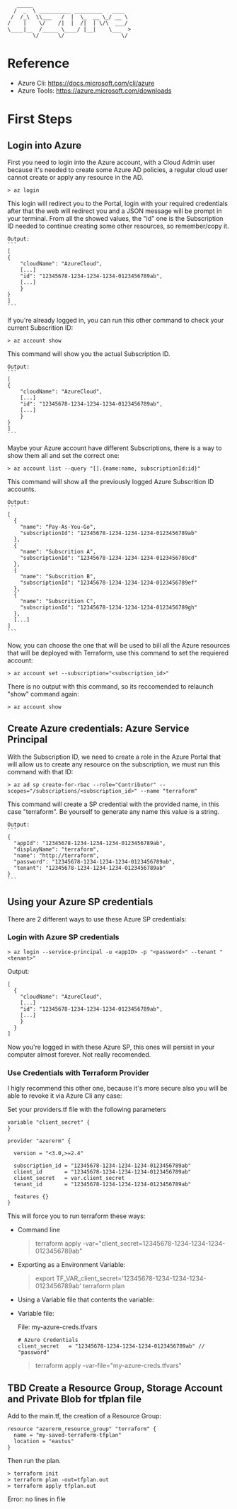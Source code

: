 ```
   _____                               
  /  _  \ __________ _________   ____  
 /  /_\  \\___   /  |  \_  __ \_/ __ \ 
/    |    \/    /|  |  /|  | \/\  ___/ 
\____|__  /_____ \____/ |__|    \___  >
        \/      \/                  \/ 
```
# Reference

- Azure Cli: https://docs.microsoft.com/cli/azure
- Azure Tools: https://azure.microsoft.com/downloads

# First Steps

## Login into Azure

First you need to login into the Azure account, with a Cloud Admin user because it's needed to create some Azure AD policies, a regular cloud user cannot create or apply any resource in the AD.

    > az login

This login will redirect you to the Portal, login with your required credentials after that the web will redirect you and a JSON message will be prompt in your terminal. From all the showed values, the "id" one is the Subscription ID needed to continue creating some other resources, so remember/copy it.

    Output:
    ```
    [
    {
        "cloudName": "AzureCloud",
        [...]
        "id": "12345678-1234-1234-1234-0123456789ab",
        [...]
        }
    }
    ]
    ```
If you're already logged in, you can run this other command to check your current Subscrition ID:

    > az account show

This command will show you the actual Subscription ID.

    Output:
    ```
    [
    {
        "cloudName": "AzureCloud",
        [...]
        "id": "12345678-1234-1234-1234-0123456789ab",
        [...]
        }
    }
    ]
    ```

Maybe your Azure account have different Subscriptions, there is a way to show them all and set the correct one:

    > az account list --query "[].{name:name, subscriptionId:id}"

This command will show all the previously logged Azure Subscrition ID accounts.

    Output:
    ```
    [
      {
        "name": "Pay-As-You-Go",
        "subscriptionId": "12345678-1234-1234-1234-0123456789ab"
      },
      {
        "name": "Subscrition A",
        "subscriptionId": "12345678-1234-1234-1234-0123456789cd"
      },
      {
        "name": "Subscrition B",
        "subscriptionId": "12345678-1234-1234-1234-0123456789ef"
      },
      {
        "name": "Subscrition C",
        "subscriptionId": "12345678-1234-1234-1234-0123456789gh"
      },
      [...]
    ]
    ```
Now, you can choose the one that will be used to bill all the Azure resources that will be deployed with Terraform, use this command to set the requiered account:

    > az account set --subscription="<subscription_id>"

There is no output with this command, so its reccomended to relaunch "show" command again:

    > az account show

## Create Azure credentials: Azure Service Principal

With the Subscription ID, we need to create a role in the Azure Portal that will allow us to create any resource on the subscription, we must run this command with that ID:

    > az ad sp create-for-rbac --role="Contributor" --scopes="/subscriptions/<subscription_id>" --name "terraform"

This command will create a SP credential with the provided name, in this case "terraform". Be yourself to generate any name this value is a string.

    Output:
    ```
    {
      "appId": "12345678-1234-1234-1234-0123456789ab",
      "displayName": "terraform",
      "name": "http://terraform",
      "password": "12345678-1234-1234-1234-0123456789ab",
      "tenant": "12345678-1234-1234-1234-0123456789ab"
    }
    ```
## Using your Azure SP credentials

There are 2 different ways to use these Azure SP credentials:

### Login with Azure SP credentials

    > az login --service-principal -u <appID> -p "<password>" --tenant "<tenant>"
Output:
```
[
  {
    "cloudName": "AzureCloud",
    [...]
    "id": "12345678-1234-1234-1234-0123456789ab",
    [...]
    }
  }
]
```
Now you're logged in with these Azure SP, this ones will persist in your computer almost forever. Not really recomended.

### Use Credentials with Terraform Provider

I higly recommend this other one, because it's more secure also you will be able to revoke it via Azure Cli any case:

Set your providers.tf file with the following parameters

```hcl
variable "client_secret" {
}

provider "azurerm" {

  version = "<3.0,>=2.4"

  subscription_id = "12345678-1234-1234-1234-0123456789ab"
  client_id       = "12345678-1234-1234-1234-0123456789ab"
  client_secret   = var.client_secret
  tenant_id       = "12345678-1234-1234-1234-0123456789ab"

  features {}
}
```

This will force you to run terraform these ways:

- Command line
    > terraform apply -var="client_secret=12345678-1234-1234-1234-0123456789ab"

- Exporting as a Environment Variable:
    > export TF_VAR_client_secret='12345678-1234-1234-1234-0123456789ab'
    > terraform plan

- Using a Variable file that contents the variable:

- Variable file: 

    File: my-azure-creds.tfvars
    ```hcl
    # Azure Credentials
    client_secret   = "12345678-1234-1234-1234-0123456789ab" // "password"
    ```

    > terraform apply -var-file="my-azure-creds.tfvars"

## TBD Create a Resource Group, Storage Account and Private Blob for tfplan file

Add to the main.tf, the creation of a Resource Group:
```hcl
resource "azurerm_resource_group" "terraform" {
  name = "my-saved-terraform-tfplan"
  location = "eastus"
}
```
Then run the plan.

    > terraform init
    > terraform plan -out=tfplan.out
    > terraform apply tfplan.out

<!-- BEGINNING OF PRE-COMMIT-TERRAFORM DOCS HOOK -->
Error: no lines in file
<!-- END OF PRE-COMMIT-TERRAFORM DOCS HOOK -->
